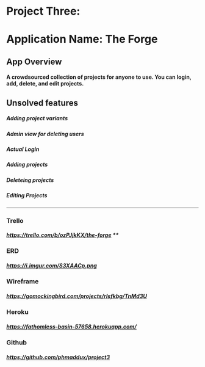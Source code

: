 # Project Three:

# Application Name: The Forge

## App Overview
#### A crowdsourced collection of projects for anyone to use. You can login, add, delete, and edit projects.

## Unsolved features
##### Adding project variants
##### Admin view for deleting users
##### Actual Login
##### Adding projects
##### Deleteing projects
##### Editing Projects

*********************

### Trello
##### https://trello.com/b/ozPJjkKX/the-forge **

### ERD
##### https://i.imgur.com/S3XAACp.png

### Wireframe
##### https://gomockingbird.com/projects/rlsfkbg/TnMd3U

### Heroku
##### https://fathomless-basin-57658.herokuapp.com/

### Github
##### https://github.com/phmaddux/project3
